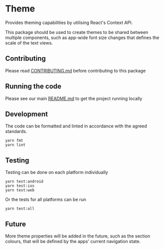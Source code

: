 # Theme

Provides theming capabilities by utilising React's Context API.

This package should be used to create themes to be shared between multiple components, such as app-wide font size changes that defines the scale of the text views.

## Contributing

Please read [CONTRIBUTING.md](../CONTRIBUTING.md) before contributing to this
package

## Running the code

Please see our main [README.md](../README.md) to get the project running locally

## Development

The code can be formatted and linted in accordance with the agreed standards.

```
yarn fmt
yarn lint
```

## Testing

Testing can be done on each platform individually

```
yarn test:android
yarn test:ios
yarn test:web
```

Or the tests for all platforms can be run

```
yarn test:all
```

## Future

More theme properties will be added in the future, such as the section colours, that will be defined by the apps' current navigation state.
